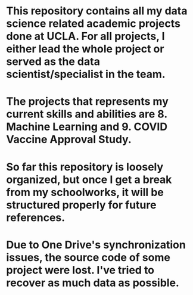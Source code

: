 # This repository contains all my data science related academic projects done at UCLA. For all projects, I either lead the whole project or served as the data scientist/specialist in the team.

# The projects that represents my current skills and abilities are **8. Machine Learning** and **9. COVID Vaccine Approval Study**.

# So far this repository is loosely organized, but once I get a break from my schoolworks, it will be structured properly for future references. 
# Due to One Drive's synchronization issues, the source code of some project were lost. I've tried to recover as much data as possible. 


